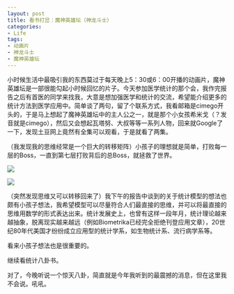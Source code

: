 ```yaml
---
layout: post
title: 看书打岔：魔神英雄坛（神龙斗士）
categories:
- Life
tags:
- 动画片
- 神龙斗士
- 魔神英雄坛
---
```


小时候生活中最吸引我的东西莫过于每天晚上5：30或6：00开播的动画片，魔神英雄坛是一部很能勾起小时候回忆的片子。今天参加医学统计的那个会，我作完报告之后有首医的同学来找我，大意是想加强医学和统计的交流，希望能介绍更多的统计方法到医学应用中。简单谈了两句，留了个联系方式，我看邮箱是cimego开头的，于是马上想起了魔神英雄坛中的主人公之一，就是那个小女孩希米戈（？发音就是cimego），然后又会想起瓦塔努、大叔等等一系列人物，回来就Google了一下，发现土豆网上竟然有全集可以观看，于是就看了两集。

（我发现我的思维经常是一个巨大的转移矩阵）小孩子的理想就是简单，打败每一层的Boss，一直到第七层打败背后的总Boss，就拯救了世界。

![](http://i.imgur.com/iOCqh.jpg)

![](http://i.imgur.com/M6Lq0.jpg)

（突然发现思维又可以转移回来了）我下午的报告中谈到的关于统计模型的想法也颇有小孩子想法，我希望模型可以尽量符合人们最直接的思维，并可以将最直接的思维用数学的形式表达出来。统计发展史上，也曾有这样一段年月，统计理论越来越抽象，脱离现实越来越远（例如Biometrika已经完全拒绝刊登应用文章），20世纪80年代美国才纷纷成立应用型的统计学系，如生物统计系、流行病学系等。

看来小孩子想法也是很重要的。

继续看统计八卦书。

对了，今晚听说一个惊天八卦，简直就是今年我听到的最震撼的消息，但在这里我不会说。吼吼。

